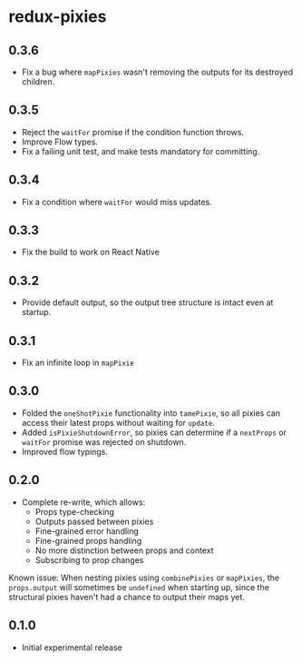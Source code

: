 # redux-pixies

## 0.3.6

- Fix a bug where `mapPixies` wasn't removing the outputs for its destroyed children.

## 0.3.5

- Reject the `waitFor` promise if the condition function throws.
- Improve Flow types.
- Fix a failing unit test, and make tests mandatory for committing.

## 0.3.4

- Fix a condition where `waitFor` would miss updates.

## 0.3.3

- Fix the build to work on React Native

## 0.3.2

- Provide default output, so the output tree structure is intact even at startup.

## 0.3.1

- Fix an infinite loop in `mapPixie`

## 0.3.0

- Folded the `oneShotPixie` functionality into `tamePixie`, so all pixies can access their latest props without waiting for `update`.
- Added `isPixieShutdownError`, so pixies can determine if a `nextProps` or `waitFor` promise was rejected on shutdown.
- Improved flow typings.

## 0.2.0

- Complete re-write, which allows:
  - Props type-checking
  - Outputs passed between pixies
  - Fine-grained error handling
  - Fine-grained props handling
  - No more distinction between props and context
  - Subscribing to prop changes

Known issue: When nesting pixies using `combinePixies` or `mapPixies`,
the `props.output` will sometimes be `undefined` when starting up,
since the structural pixies haven't had a chance to output their maps yet.

## 0.1.0

- Initial experimental release
